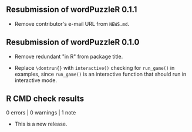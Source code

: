 ## Resubmission of wordPuzzleR 0.1.1

* Remove contributor's e-mail URL from `NEWS.md`.


## Resubmission of wordPuzzleR 0.1.0

* Remove redundant "in R" from package title.

* Replace `\dontrun{}` with `interactive()` checking for `run_game()` in examples, since `run_game()` is an interactive function that should run in interactive mode.


## R CMD check results

0 errors | 0 warnings | 1 note

* This is a new release.

